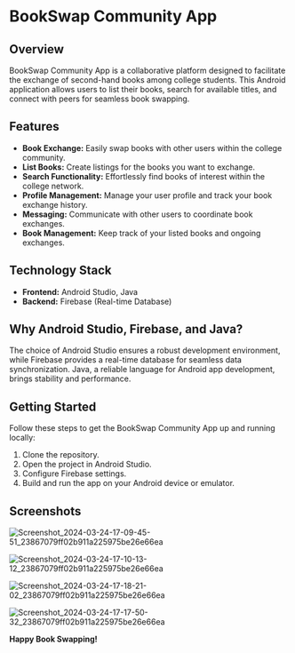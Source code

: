 # BookSwap Community App

## Overview
BookSwap Community App is a collaborative platform designed to facilitate the exchange of second-hand books among college students. This Android application allows users to list their books, search for available titles, and connect with peers for seamless book swapping.

## Features
- **Book Exchange:** Easily swap books with other users within the college community.
- **List Books:** Create listings for the books you want to exchange.
- **Search Functionality:** Effortlessly find books of interest within the college network.
- **Profile Management:** Manage your user profile and track your book exchange history.
- **Messaging:** Communicate with other users to coordinate book exchanges.
- **Book Management:** Keep track of your listed books and ongoing exchanges.

## Technology Stack
- **Frontend:** Android Studio, Java
- **Backend:** Firebase (Real-time Database)

## Why Android Studio, Firebase, and Java?
The choice of Android Studio ensures a robust development environment, while Firebase provides a real-time database for seamless data synchronization. Java, a reliable language for Android app development, brings stability and performance.

## Getting Started
Follow these steps to get the BookSwap Community App up and running locally:

1. Clone the repository.
2. Open the project in Android Studio.
3. Configure Firebase settings.
4. Build and run the app on your Android device or emulator.


## Screenshots
![Screenshot_2024-03-24-17-09-45-51_23867079ff02b911a225975be26e66ea](https://github.com/trigon27/bookSwap-community/assets/133361109/faf4352d-9200-4353-a8fe-ba4a2a3121fd)

![Screenshot_2024-03-24-17-10-13-12_23867079ff02b911a225975be26e66ea](https://github.com/trigon27/bookSwap-community/assets/133361109/6e03a382-88ff-46b0-a26f-f0c9be6d9391)

![Screenshot_2024-03-24-17-18-21-02_23867079ff02b911a225975be26e66ea](https://github.com/trigon27/bookSwap-community/assets/133361109/4ab54feb-fa1c-4ce2-ba40-c8b26b5dc4e2)

![Screenshot_2024-03-24-17-17-50-32_23867079ff02b911a225975be26e66ea](https://github.com/trigon27/bookSwap-community/assets/133361109/4fd52f7f-c00a-4c58-824b-e177b754458a)

**Happy Book Swapping!**
